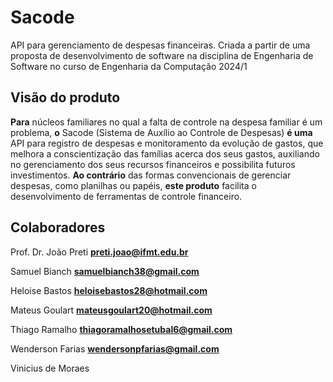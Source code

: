 # Sacode

API para gerenciamento de despesas financeiras. Criada a partir de uma proposta de desenvolvimento de software na disciplina de Engenharia de Software no curso de Engenharia da Computação 2024/1


## Visão do produto


**Para** núcleos familiares no qual a falta de controle na despesa familiar é um problema, **o** Sacode (Sistema de Auxílio ao Controle de Despesas) **é uma** API para registro de despesas e monitoramento da evolução de gastos, que melhora a conscientização das famílias acerca dos seus gastos, auxiliando no gerenciamento dos seus recursos financeiros e possibilita futuros investimentos. **Ao contrário** das formas convencionais de gerenciar despesas, como planilhas ou papéis, **este produto** facilita o desenvolvimento de ferramentas de controle financeiro.

## Colaboradores

Prof. Dr. João Preti **preti.joao@ifmt.edu.br** 

Samuel Bianch **samuelbianch38@gmail.com**

Heloise Bastos **heloisebastos28@hotmail.com**

Mateus Goulart **mateusgoulart20@hotmail.com**

Thiago Ramalho **thiagoramalhosetubal6@gmail.com**

Wenderson Farias **wendersonpfarias@gmail.com**

Vinicius de Moraes
